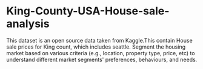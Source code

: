 # King-County-USA-House-sale-analysis
This dataset is an open source data taken from Kaggle.This contain House sale prices for King count, which includes seattle. 
Segment the housing market based on various criteria (e.g., location, property type, price, etc) to understand different market segments' preferences, behaviours, and needs.
